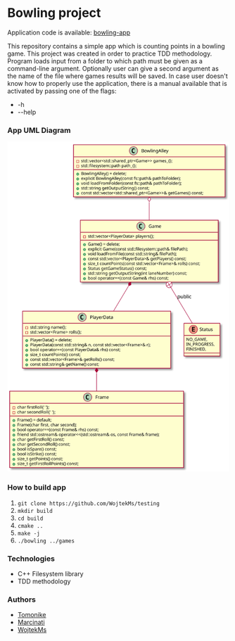 # Bowling project
Application code is available: [bowling-app](https://github.com/WojtekMs/testing/tree/master/bowling)

This repository contains a simple app which is counting points in a bowling game. This project was created in order to practice TDD methodology. 
Program loads input from a folder to which path must be given as a command-line argument. 
Optionally user can give a second argument as the name of the file where games results will be saved.
In case user doesn't know how to properly use the application, there is a manual available that is activated by passing one of the flags:
* -h
* --help
### App UML Diagram
<!-- 
@startuml ./bowling/uml/BowlingUML
class PlayerData{
    -std::string name{};
    -std::vector<Frame> rolls{};

    +PlayerData() = delete;
    +PlayerData(const std::string& n, const std::vector<Frame>& r);
    +bool operator==(const PlayerData& rhs) const;
    +size_t countPoints() const;
    +const std::vector<Frame>& getRolls() const;
    +const std::string& getName() const;
}

class Frame {
    -char firstRoll{' '};
    -char secondRoll{' '};

    +Frame() = default;
    +Frame(char first, char second);
    +bool operator==(const Frame& rhs) const;
    +friend std::ostream& operator<<(std::ostream& os, const Frame& frame);
    +char getFirstRoll() const;
    +char getSecondRoll() const;
    +bool isSpare() const;
    +bool isStrike() const;
    +size_t getPoints() const;
    +size_t getFirstRollPoints() const;
}

class Game{
    -std::vector<PlayerData> players{};
    +Game() = delete;
    +explicit Game(const std::filesystem::path& filePath);
    +void loadFromFile(const std::string& filePath);
    +const std::vector<PlayerData>& getPlayers() const;
    +size_t countPoints(const std::vector<Frame>& rolls) const;
    +Status getGameStatus() const;
    +std::string getOutputString(int laneNumber) const;
    +bool operator==(const Game& rhs) const;
}

enum Status{
        NO_GAME,
        IN_PROGRESS,
        FINISHED,
}

class BowlingAlley{
    -std::vector<std::shared_ptr<Game>> games_{};
    -std::filesystem::path path_{};
    +BowlingAlley() = delete;
    +explicit BowlingAlley(const fs::path& pathToFolder);
    +void loadFromFolder(const fs::path& pathToFolder);
    +std::string getOutputString() const;
    +const std::vector<std::shared_ptr<Game>>& getGames() const;
}
Game +-- Status : public
Game *-- PlayerData
PlayerData *-- Frame
BowlingAlley o-- Game
@enduml
-->

![UML](./bowling/uml/BowlingUML.svg)

### How to build app
1. `git clone https://github.com/WojtekMs/testing`
2. `mkdir build`
2. `cd build`
3. `cmake ..`
4. `make -j`
5. `./bowling ../games`

### Technologies
* C++ Filesystem library
* TDD methodology

### Authors
* [Tomonike](https://github.com/Tomonike/)
* [Marcinati](https://github.com/Marcinati)
* [WojtekMs](https://github.com/WojtekMs/)
